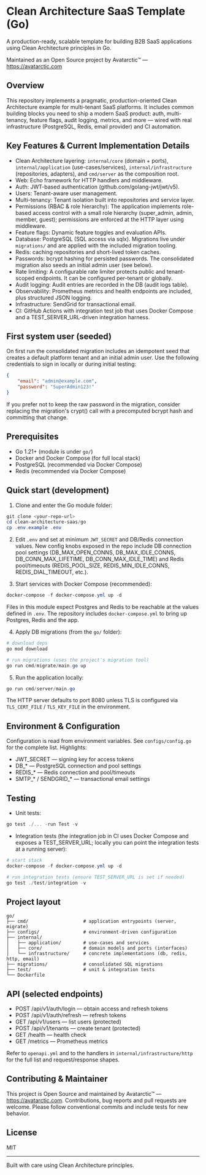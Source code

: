 # Clean Architecture SaaS Template (Go)

A production-ready, scalable template for building B2B SaaS applications using Clean Architecture principles in Go.

Maintained as an Open Source project by Avatarctic™ — https://avatarctic.com

## Overview

This repository implements a pragmatic, production-oriented Clean Architecture example for multi-tenant SaaS platforms. It includes common building blocks you need to ship a modern SaaS product: auth, multi-tenancy, feature flags, audit logging, metrics, and more — wired with real infrastructure (PostgreSQL, Redis, email provider) and CI automation.

## Key Features & Current Implementation Details

- Clean Architecture layering: `internal/core` (domain + ports), `internal/application` (use-cases/services), `internal/infrastructure` (repositories, adapters), and `cmd/server` as the composition root.
- Web: Echo framework for HTTP handlers and middleware.
- Auth: JWT-based authentication (github.com/golang-jwt/jwt/v5).
- Users: Tenant-aware user management.
- Multi-tenancy: Tenant isolation built into repositories and service layer.
- Permissions (RBAC & role hierarchy): The application implements role-based access control with a small role hierarchy (super_admin, admin, member, guest); permissions are enforced at the HTTP layer using middleware. 
- Feature flags: Dynamic feature toggles and evaluation APIs.
- Database: PostgreSQL (SQL access via sqlx). Migrations live under `migrations/` and are applied with the included migration tooling.
- Redis: caching repositories and short-lived token caches.
- Passwords: bcrypt hashing for persisted passwords. The consolidated migration also seeds an initial admin user (see below).
- Rate limiting: A configurable rate limiter protects public and tenant-scoped endpoints. It can be configured per-tenant or globally.
- Audit logging: Audit entries are recorded in the DB (audit logs table).
- Observability: Prometheus metrics and health endpoints are included, plus structured JSON logging.
- Infrastructure: SendGrid for transactional email.
- CI: GitHub Actions with integration test job that uses Docker Compose and a TEST_SERVER_URL-driven integration harness.

## First system user (seeded)

On first run the consolidated migration includes an idempotent seed that creates a default platform tenant and an initial admin user. Use the following credentials to sign in locally or during initial testing:

```json
{
	"email": "admin@example.com",
	"password": "SuperAdmin123!"
}
```

If you prefer not to keep the raw password in the migration, consider replacing the migration's crypt() call with a precomputed bcrypt hash and committing that change.

## Prerequisites

- Go 1.21+ (module is under `go/`)
- Docker and Docker Compose (for full local stack)
- PostgreSQL (recommended via Docker Compose)
- Redis (recommended via Docker Compose)

## Quick start (development)

1. Clone and enter the Go module folder:

```powershell
git clone <your-repo-url>
cd clean-architecture-saas/go
cp .env.example .env
```

2. Edit `.env` and set at minimum `JWT_SECRET` and DB/Redis connection values. New config knobs exposed in the repo include DB connection pool settings (DB_MAX_OPEN_CONNS, DB_MAX_IDLE_CONNS, DB_CONN_MAX_LIFETIME, DB_CONN_MAX_IDLE_TIME) and Redis pool/timeouts (REDIS_POOL_SIZE, REDIS_MIN_IDLE_CONNS, REDIS_DIAL_TIMEOUT, etc.).

3. Start services with Docker Compose (recommended):

```powershell
docker-compose -f docker-compose.yml up -d
```

Files in this module expect Postgres and Redis to be reachable at the values defined in `.env`. The repository includes `docker-compose.yml` to bring up Postgres, Redis and the app.

4. Apply DB migrations (from the `go/` folder):

```powershell
# download deps
go mod download

# run migrations (uses the project's migration tool)
go run cmd/migrate/main.go up
```

5. Run the application locally:

```powershell
go run cmd/server/main.go
```

The HTTP server defaults to port 8080 unless TLS is configured via `TLS_CERT_FILE` / `TLS_KEY_FILE` in the environment.

## Environment & Configuration

Configuration is read from environment variables. See `configs/config.go` for the complete list. Highlights:

- JWT_SECRET — signing key for access tokens
- DB_* — PostgreSQL connection and pool settings
- REDIS_* — Redis connection and pool/timeouts
- SMTP_* / SENDGRID_* — transactional email settings

## Testing

- Unit tests:

```powershell
go test ./... -run Test -v
```

- Integration tests (the integration job in CI uses Docker Compose and exposes a TEST_SERVER_URL; locally you can point the integration tests at a running server):

```powershell
# start stack
docker-compose -f docker-compose.yml up -d

# run integration tests (ensure TEST_SERVER_URL is set if needed)
go test ./test/integration -v
```

## Project layout

```
go/
├── cmd/                    # application entrypoints (server, migrate)
├── configs/                # environment-driven configuration
├── internal/
│   ├── application/        # use-cases and services
│   ├── core/               # domain models and ports (interfaces)
│   └── infrastructure/     # concrete implementations (db, redis, http, email)
├── migrations/             # consolidated SQL migrations
├── test/                   # unit & integration tests
└── Dockerfile
```

## API (selected endpoints)

- POST /api/v1/auth/login — obtain access and refresh tokens
- POST /api/v1/auth/refresh — refresh tokens
- GET  /api/v1/users — list users (protected)
- POST /api/v1/tenants — create tenant (protected)
- GET  /health — health check
- GET  /metrics — Prometheus metrics

Refer to `openapi.yml` and to the handlers in `internal/infrastructure/http` for the full list and request/response shapes.

## Contributing & Maintainer

This project is Open Source and maintained by Avatarctic™ — https://avatarctic.com. Contributions, bug reports and pull requests are welcome. Please follow conventional commits and include tests for new behavior.

## License

MIT

---

Built with care using Clean Architecture principles.

